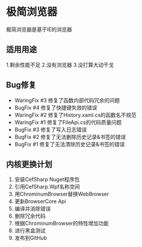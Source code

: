 # 极简浏览器
极简浏览器是基于IE的浏览器

## 适用用途

1.剩余性能不足
2.没有浏览器
3.没打算大动干戈

## Bug修复

+ WaringFix #3 修复了函数内部代码冗余的问题
+ BugFix #4 修复了快捷键失效的错误
+ WaringFix #2 修复了History.xaml.cs的函数名不规范
+ WaringFix #1 修复了FileApi.cs的代码质量问题
+ BugFix #3 修复了写入日志错误
+ BugFix #2 修复了无法删除历史记录&书签的错误
+ BugFix #1 修复了无法清除历史记录&书签的错误

## 内核更换计划

1. 安装CefSharp Nuget程序包
2. 引用CefSharp.Wpf名称空间
3. 用ChrominumBrowser替换WebBrowser
4. 更新BrowserCore Api
5. 编译并消除错误
6. 删除冗余代码
7. 根据ChrominumBrowser的特性增加功能
8. 进行黑盒测试
9. 发布到GitHub